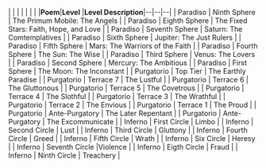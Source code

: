 |  |   |  |  |  |   |
|**Poem**|**Level** |**Level Description**|--|--|--|
| Paradiso | Ninth Sphere | The Primum Mobile: The Angels |
| Paradiso | Eighth Sphere | The Fixed Stars: Faith, Hope, and Love |
| Paradiso | Seventh Sphere | Saturn: The Comtemplatives |
| Paradiso | Sixth Sphere | Jupiter: The Just Rulers |
| Paradiso | Fifth Sphere | Mars: The Warriors of the Faith |
| Paradiso | Fourth Sphere | The Sun: The Wise |
| Paradiso | Third Sphere | Venus: The Lovers |
| Paradiso | Second Sphere | Mercury: The Ambitious |
| Paradiso | First Sphere | The Moon: The Inconstant |
| Purgatorio | Top Tier | The Earthly Paradise |
| Purgatorio | Terrace 7 | The Lustful |
| Purgatorio | Terrace 6 | The Gluttonous |
| Purgatorio | Terrace 5 | The Covetrous |
| Purgatorio | Terrace 4 | The Slothful |
| Purgatorio | Terrace 3 | The Wrathful |
| Purgatorio | Terrace 2 | The Envious |
| Purgatorio | Terrace 1 | The Proud |
| Purgatorio | Ante-Purgatory | The Later Repentant |
| Purgatorio | Ante-Purgatory | The Excommunicate |
| Inferno | First Circle | Limbo |
| Inferno | Second Circle | Lust  |
| Inferno | Third Circle | Gluttony |
| Inferno | Fourth Circle | Greed | 
| Inferno | Fifth Circle | Wrath | 
| Inferno | Six Circle | Heresy | 
| Inferno | Seventh Circle |Violence |
| Inferno | Eigth Circle | Fraud | 
| Inferno | Ninth Circle | Treachery |     